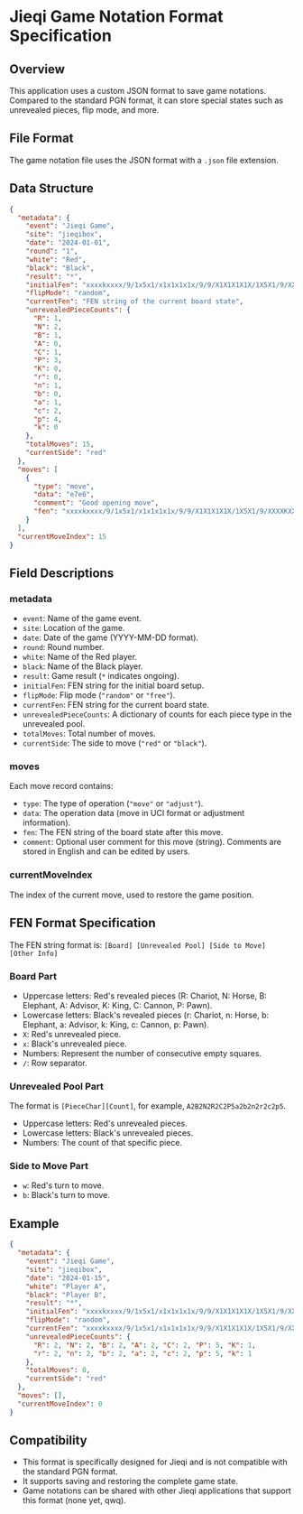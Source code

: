 # Jieqi Game Notation Format Specification

## Overview

This application uses a custom JSON format to save game notations. Compared to the standard PGN format, it can store special states such as unrevealed pieces, flip mode, and more.

## File Format

The game notation file uses the JSON format with a `.json` file extension.

## Data Structure

```json
{
  "metadata": {
    "event": "Jieqi Game",
    "site": "jieqibox",
    "date": "2024-01-01",
    "round": "1",
    "white": "Red",
    "black": "Black",
    "result": "*",
    "initialFen": "xxxxkxxxx/9/1x5x1/x1x1x1x1x/9/9/X1X1X1X1X/1X5X1/9/XXXXKXXXX A2B2N2R2C2P5a2b2n2r2c2p5 w - - 0 1",
    "flipMode": "random",
    "currentFen": "FEN string of the current board state",
    "unrevealedPieceCounts": {
      "R": 1,
      "N": 2,
      "B": 1,
      "A": 0,
      "C": 1,
      "P": 3,
      "K": 0,
      "r": 0,
      "n": 1,
      "b": 0,
      "a": 1,
      "c": 2,
      "p": 4,
      "k": 0
    },
    "totalMoves": 15,
    "currentSide": "red"
  },
  "moves": [
    {
      "type": "move",
      "data": "e7e6",
      "comment": "Good opening move",
      "fen": "xxxxkxxxx/9/1x5x1/x1x1x1x1x/9/9/X1X1X1X1X/1X5X1/9/XXXXKXXXX A2B2N2R2C2P5a2b2n2r2c2p5 w - - 0 1"
    }
  ],
  "currentMoveIndex": 15
}
```

## Field Descriptions

### metadata

- `event`: Name of the game event.
- `site`: Location of the game.
- `date`: Date of the game (YYYY-MM-DD format).
- `round`: Round number.
- `white`: Name of the Red player.
- `black`: Name of the Black player.
- `result`: Game result (`*` indicates ongoing).
- `initialFen`: FEN string for the initial board setup.
- `flipMode`: Flip mode (`"random"` or `"free"`).
- `currentFen`: FEN string for the current board state.
- `unrevealedPieceCounts`: A dictionary of counts for each piece type in the unrevealed pool.
- `totalMoves`: Total number of moves.
- `currentSide`: The side to move (`"red"` or `"black"`).

### moves

Each move record contains:
- `type`: The type of operation (`"move"` or `"adjust"`).
- `data`: The operation data (move in UCI format or adjustment information).
- `fen`: The FEN string of the board state after this move.
- `comment`: Optional user comment for this move (string). Comments are stored in English and can be edited by users.

### currentMoveIndex

The index of the current move, used to restore the game position.

## FEN Format Specification

The FEN string format is: `[Board] [Unrevealed Pool] [Side to Move] [Other Info]`

### Board Part
- Uppercase letters: Red's revealed pieces (R: Chariot, N: Horse, B: Elephant, A: Advisor, K: King, C: Cannon, P: Pawn).
- Lowercase letters: Black's revealed pieces (r: Chariot, n: Horse, b: Elephant, a: Advisor, k: King, c: Cannon, p: Pawn).
- `X`: Red's unrevealed piece.
- `x`: Black's unrevealed piece.
- Numbers: Represent the number of consecutive empty squares.
- `/`: Row separator.

### Unrevealed Pool Part
The format is `[PieceChar][Count]`, for example, `A2B2N2R2C2P5a2b2n2r2c2p5`.
- Uppercase letters: Red's unrevealed pieces.
- Lowercase letters: Black's unrevealed pieces.
- Numbers: The count of that specific piece.

### Side to Move Part
- `w`: Red's turn to move.
- `b`: Black's turn to move.

## Example

```json
{
  "metadata": {
    "event": "Jieqi Game",
    "site": "jieqibox",
    "date": "2024-01-15",
    "white": "Player A",
    "black": "Player B",
    "result": "*",
    "initialFen": "xxxxkxxxx/9/1x5x1/x1x1x1x1x/9/9/X1X1X1X1X/1X5X1/9/XXXXKXXXX A2B2N2R2C2P5a2b2n2r2c2p5 w - - 0 1",
    "flipMode": "random",
    "currentFen": "xxxxkxxxx/9/1x5x1/x1x1x1x1x/9/9/X1X1X1X1X/1X5X1/9/XXXXKXXXX A2B2N2R2C2P5a2b2n2r2c2p5 w - - 0 1",
    "unrevealedPieceCounts": {
      "R": 2, "N": 2, "B": 2, "A": 2, "C": 2, "P": 5, "K": 1,
      "r": 2, "n": 2, "b": 2, "a": 2, "c": 2, "p": 5, "k": 1
    },
    "totalMoves": 0,
    "currentSide": "red"
  },
  "moves": [],
  "currentMoveIndex": 0
}
```

## Compatibility

- This format is specifically designed for Jieqi and is not compatible with the standard PGN format.
- It supports saving and restoring the complete game state.
- Game notations can be shared with other Jieqi applications that support this format (none yet, qwq).